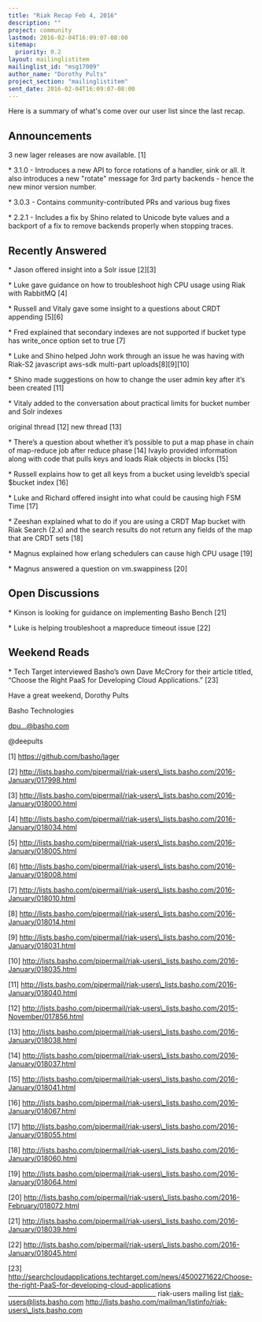 ```yaml
---
title: "Riak Recap Feb 4, 2016"
description: ""
project: community
lastmod: 2016-02-04T16:09:07-08:00
sitemap:
  priority: 0.2
layout: mailinglistitem
mailinglist_id: "msg17009"
author_name: "Dorothy Pults"
project_section: "mailinglistitem"
sent_date: 2016-02-04T16:09:07-08:00
---
```



Here is a summary of what's come over our user list since the last recap.

## Announcements

3 new lager releases are now available. [1]

\* 3.1.0 - Introduces a new API to force rotations of a handler, sink or
all. It also introduces a new "rotate" message for 3rd party backends -
hence the new minor version number.

\* 3.0.3 - Contains community-contributed PRs and various bug fixes

\* 2.2.1 - Includes a fix by Shino related to Unicode byte values and a
backport of a fix to remove backends properly when stopping traces.

## Recently Answered

\* Jason offered insight into a Solr issue [2][3]

\* Luke gave guidance on how to troubleshoot high CPU usage using Riak with
RabbitMQ [4]

\* Russell and Vitaly gave some insight to a questions about CRDT appending
[5][6]

\* Fred explained that secondary indexes are not supported if bucket type
has write\_once option set to true [7]

\* Luke and Shino helped John work through an issue he was having with
Riak-S2 javascript aws-sdk multi-part uploads[8][9][10]

\* Shino made suggestions on how to change the user admin key after it’s
been created [11]

\* Vitaly added to the conversation about practical limits for bucket number
and Solr indexes

original thread [12] new thread [13]

\* There’s a question about whether it’s possible to put a map phase in
chain of map-reduce job after reduce phase [14] Ivaylo provided
information along with code that pulls keys and loads Riak objects in
blocks [15]

\* Russell explains how to get all keys from a bucket using leveldb’s
special $bucket index [16]

\* Luke and Richard offered insight into what could be causing high FSM Time
[17]

\* Zeeshan explained what to do if you are using a CRDT Map bucket with
Riak Search (2.x) and the search results do not return any fields of the
map that are CRDT sets [18]

\* Magnus explained how erlang schedulers can cause high CPU usage [19]

\* Magnus answered a question on vm.swappiness [20]

## Open Discussions

\* Kinson is looking for guidance on implementing Basho Bench [21]

\* Luke is helping troubleshoot a mapreduce timeout issue [22]

## Weekend Reads

\* Tech Target interviewed Basho’s own Dave McCrory for their article
titled, “Choose the Right PaaS for Developing Cloud Applications.” [23]

Have a great weekend,
Dorothy Pults

Basho Technologies

dpu...@basho.com

@deepults

[1] https://github.com/basho/lager

[2]
http://lists.basho.com/pipermail/riak-users\_lists.basho.com/2016-January/017998.html

[3]
http://lists.basho.com/pipermail/riak-users\_lists.basho.com/2016-January/018000.html

[4]
http://lists.basho.com/pipermail/riak-users\_lists.basho.com/2016-January/018034.html

[5]
http://lists.basho.com/pipermail/riak-users\_lists.basho.com/2016-January/018005.html

[6]
http://lists.basho.com/pipermail/riak-users\_lists.basho.com/2016-January/018008.html

[7]
http://lists.basho.com/pipermail/riak-users\_lists.basho.com/2016-January/018010.html

[8]
http://lists.basho.com/pipermail/riak-users\_lists.basho.com/2016-January/018014.html

[9]
http://lists.basho.com/pipermail/riak-users\_lists.basho.com/2016-January/018031.html

[10]
http://lists.basho.com/pipermail/riak-users\_lists.basho.com/2016-January/018035.html

[11]
http://lists.basho.com/pipermail/riak-users\_lists.basho.com/2016-January/018040.html

[12]
http://lists.basho.com/pipermail/riak-users\_lists.basho.com/2015-November/017856.html

[13]
http://lists.basho.com/pipermail/riak-users\_lists.basho.com/2016-January/018038.html

[14]
http://lists.basho.com/pipermail/riak-users\_lists.basho.com/2016-January/018037.html


[15]
http://lists.basho.com/pipermail/riak-users\_lists.basho.com/2016-January/018041.html

[16]
http://lists.basho.com/pipermail/riak-users\_lists.basho.com/2016-January/018067.html

[17]
http://lists.basho.com/pipermail/riak-users\_lists.basho.com/2016-January/018055.html

[18]
http://lists.basho.com/pipermail/riak-users\_lists.basho.com/2016-January/018060.html

[19]
http://lists.basho.com/pipermail/riak-users\_lists.basho.com/2016-January/018064.html

[20]
http://lists.basho.com/pipermail/riak-users\_lists.basho.com/2016-February/018072.html

[21]
http://lists.basho.com/pipermail/riak-users\_lists.basho.com/2016-January/018039.html

[22]
http://lists.basho.com/pipermail/riak-users\_lists.basho.com/2016-January/018045.html

[23]
http://searchcloudapplications.techtarget.com/news/4500271622/Choose-the-right-PaaS-for-developing-cloud-applications
\_\_\_\_\_\_\_\_\_\_\_\_\_\_\_\_\_\_\_\_\_\_\_\_\_\_\_\_\_\_\_\_\_\_\_\_\_\_\_\_\_\_\_\_\_\_\_
riak-users mailing list
riak-users@lists.basho.com
http://lists.basho.com/mailman/listinfo/riak-users\_lists.basho.com


